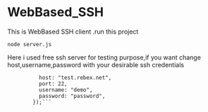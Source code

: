 # WebBased_SSH
This is WebBased SSH client .run this project 

```node server.js```

Here i used free ssh server for testing purpose,if you want change host,username,password with your desirable ssh credentials
``` .connect({
          host: "test.rebex.net",
          port: 22,
          username: "demo",
          password: "password",
        });```
       
